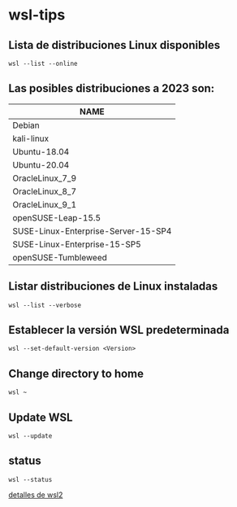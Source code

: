 # wsl-tips
## Lista de distribuciones Linux disponibles
```
wsl --list --online
```
## Las posibles distribuciones a 2023 son:
|NAME   |  
| ------------ | 
| Debian  |  
| kali-linux |   
| Ubuntu-18.04 |   
| Ubuntu-20.04 |   
| OracleLinux_7_9  |   
| OracleLinux_8_7   |   
| OracleLinux_9_1  |   
| openSUSE-Leap-15.5 |   
| SUSE-Linux-Enterprise-Server-15-SP4  |   
| SUSE-Linux-Enterprise-15-SP5 |   
| openSUSE-Tumbleweed |   

## Listar distribuciones de Linux instaladas
```
wsl --list --verbose
```
## Establecer la versión WSL predeterminada
```
wsl --set-default-version <Version>
```
## Change directory to home
```
wsl ~
```
## Update WSL
```
wsl --update 
```
## status
```
wsl --status
```
[detalles de wsl2](https://learn.microsoft.com/en-us/windows/wsl/basic-commands#list-installed-linux-distributions)










